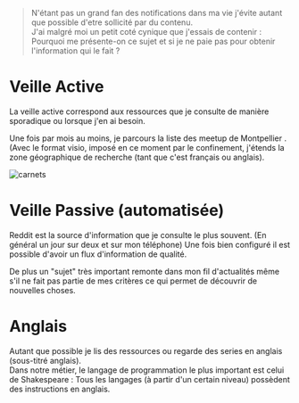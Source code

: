 > N'étant pas un grand fan des notifications dans ma vie j'évite autant que possible d'etre sollicité par du contenu.  
> J'ai malgré moi un petit coté cynique que j'essais de contenir : Pourquoi me présente-on ce sujet et si je ne paie pas pour obtenir l'information qui le fait ? 

# Veille Active
La veille active correspond aux ressources que je consulte de manière sporadique ou lorsque j'en ai besoin.

Une fois par mois au moins, je parcours la liste des meetup de Montpellier .
(Avec le format visio, imposé en ce moment par le confinement, j'étends la zone géographique de recherche (tant que c'est français ou anglais).

![carnets](https://cdn.discordapp.com/attachments/250327786508517388/790323254681272370/1608498142559.jpg)

# Veille Passive (automatisée)
Reddit est la source d'information que je consulte le plus souvent. (En général un jour sur deux et sur mon téléphone)
Une fois bien configuré il est possible d'avoir un flux d'information de qualité.

De plus un "sujet" très important remonte dans mon fil d'actualités même s'il ne fait pas partie de mes critères ce qui permet de découvrir de nouvelles choses.

# Anglais 
Autant que possible je lis des ressources ou regarde des series en anglais (sous-titré anglais).   
Dans notre métier, le langage de programmation le plus important est celui de Shakespeare : Tous les langages (à partir d'un certain niveau) possèdent des instructions en anglais.
